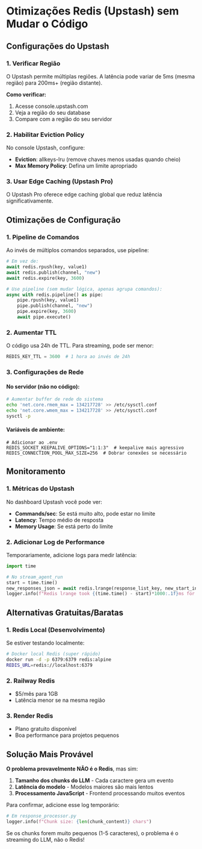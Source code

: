 # Otimizações Redis (Upstash) sem Mudar o Código

## Configurações do Upstash

### 1. Verificar Região
O Upstash permite múltiplas regiões. A latência pode variar de 5ms (mesma região) para 200ms+ (região distante).

**Como verificar:**
1. Acesse console.upstash.com
2. Veja a região do seu database
3. Compare com a região do seu servidor

### 2. Habilitar Eviction Policy
No console Upstash, configure:
- **Eviction**: allkeys-lru (remove chaves menos usadas quando cheio)
- **Max Memory Policy**: Defina um limite apropriado

### 3. Usar Edge Caching (Upstash Pro)
O Upstash Pro oferece edge caching global que reduz latência significativamente.

## Otimizações de Configuração

### 1. Pipeline de Comandos
Ao invés de múltiplos comandos separados, use pipeline:

```python
# Em vez de:
await redis.rpush(key, value1)
await redis.publish(channel, "new")
await redis.expire(key, 3600)

# Use pipeline (sem mudar lógica, apenas agrupa comandos):
async with redis.pipeline() as pipe:
    pipe.rpush(key, value1)
    pipe.publish(channel, "new")
    pipe.expire(key, 3600)
    await pipe.execute()
```

### 2. Aumentar TTL
O código usa 24h de TTL. Para streaming, pode ser menor:
```python
REDIS_KEY_TTL = 3600  # 1 hora ao invés de 24h
```

### 3. Configurações de Rede

#### No servidor (não no código):
```bash
# Aumentar buffer de rede do sistema
echo 'net.core.rmem_max = 134217728' >> /etc/sysctl.conf
echo 'net.core.wmem_max = 134217728' >> /etc/sysctl.conf
sysctl -p
```

#### Variáveis de ambiente:
```env
# Adicionar ao .env
REDIS_SOCKET_KEEPALIVE_OPTIONS="1:1:3"  # keepalive mais agressivo
REDIS_CONNECTION_POOL_MAX_SIZE=256  # Dobrar conexões se necessário
```

## Monitoramento

### 1. Métricas do Upstash
No dashboard Upstash você pode ver:
- **Commands/sec**: Se está muito alto, pode estar no limite
- **Latency**: Tempo médio de resposta
- **Memory Usage**: Se está perto do limite

### 2. Adicionar Log de Performance
Temporariamente, adicione logs para medir latência:

```python
import time

# No stream_agent_run
start = time.time()
new_responses_json = await redis.lrange(response_list_key, new_start_index, -1)
logger.info(f"Redis lrange took {(time.time() - start)*1000:.1f}ms for {len(new_responses_json)} items")
```

## Alternativas Gratuitas/Baratas

### 1. Redis Local (Desenvolvimento)
Se estiver testando localmente:
```bash
# Docker local Redis (super rápido)
docker run -d -p 6379:6379 redis:alpine
REDIS_URL=redis://localhost:6379
```

### 2. Railway Redis
- $5/mês para 1GB
- Latência menor se na mesma região

### 3. Render Redis
- Plano gratuito disponível
- Boa performance para projetos pequenos

## Solução Mais Provável

**O problema provavelmente NÃO é o Redis**, mas sim:

1. **Tamanho dos chunks do LLM** - Cada caractere gera um evento
2. **Latência do modelo** - Modelos maiores são mais lentos
3. **Processamento JavaScript** - Frontend processando muitos eventos

Para confirmar, adicione esse log temporário:
```python
# Em response_processor.py
logger.info(f"Chunk size: {len(chunk_content)} chars")
```

Se os chunks forem muito pequenos (1-5 caracteres), o problema é o streaming do LLM, não o Redis!